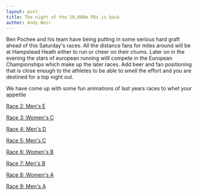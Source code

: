 ```yaml
---
layout: post
title: The night of the 10,000m PBs is back
author: Andy Weir
---
```


Ben Pochee and his team have being putting in some serious hard graft ahead of this Saturday's races. All the distance fans for miles around will be at Hampstead Heath either to run or cheer on their chums. Later on in the evening the stars of european running willl compete in the European Championships which make up the later races. Add beer and fan positioning that is close enough to the athletes to be able to smell the effort and you are destined for a top night out.

We have come up with some fun animations of last years races to whet your appetite


<a href="/assets/img/animations/2018/race2.mp4">Race 2: Men's E</a>

<a href="/assets/img/animations/2018/race3.mp4">Race 3: Women's C</a>

<a href="/assets/img/animations/2018/race4.mp4">Race 4: Men's D</a>

<a href="/assets/img/animations/2018/race5.mp4">Race 5: Men's C</a>

<a href="/assets/img/animations/2018/race6.mp4">Race 6: Women's B</a>

<a href="/assets/img/animations/2018/race5.mp4">Race 7: Men's B</a>

<a href="/assets/img/animations/2018/race6.mp4">Race 8: Women's A</a>

<a href="/assets/img/animations/2018/race5.mp4">Race 9: Men's A</a>
